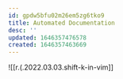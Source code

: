 ```yaml
---
id: gpdw5bfu02m26em5zg6tko9
title: Automated Documentation
desc: ''
updated: 1646357476578
created: 1646357463669
---
```


![[r.(.2022.03.03.shift-k-in-vim]]
